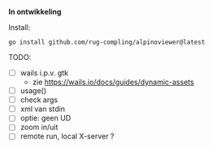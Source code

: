 **In ontwikkeling**

Install:

    go install github.com/rug-compling/alpinoviewer@latest


TODO:

 * [ ] wails i.p.v. gtk
     * zie https://wails.io/docs/guides/dynamic-assets
 * [ ] usage()
 * [ ] check args
 * [ ] xml van stdin
 * [ ] optie: geen UD
 * [ ] zoom in/uit
 * [ ] remote run, local X-server ?
